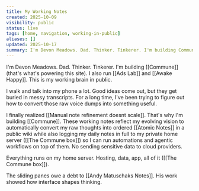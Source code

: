 ```yaml
---
title: My Working Notes
created: 2025-10-09
visibility: public
status: live
tags: [home, navigation, working-in-public]
aliases: []
updated: 2025-10-17
summary: I'm Devon Meadows. Dad. Thinker. Tinkerer. I'm building Commune and running Ads Lab and Awake Happy. These are my working notes.
---
```


I'm Devon Meadows. Dad. Thinker. Tinkerer. I'm building [[Commune]] (that's what's powering this site). I also run [[Ads Lab]] and [[Awake Happy]]. This is my working brain in public.

I walk and talk into my phone a lot. Good ideas come out, but they get buried in messy transcripts. For a long time, I've been trying to figure out how to convert those raw voice dumps into something useful.

I finally realized [[Manual note refinement doesnt scale]]. That's why I'm building [[Commune]]. These working notes reflect my evolving vision to automatically convert my raw thoughts into ordered [[Atomic Notes]] in a public wiki while also logging my daily notes in full to my private home server ([[The Commune box]]) so I can run automations and agentic workflows on top of them. No sending sensitive data to cloud providers.

Everything runs on my home server. Hosting, data, app, all of it ([[The Commune box]]).

The sliding panes owe a debt to [[Andy Matuschaks Notes]]. His work showed how interface shapes thinking.

